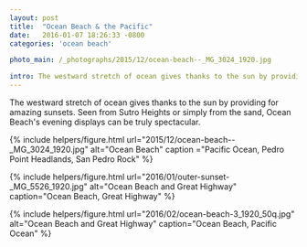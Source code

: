 ```yaml
---
layout: post
title:  "Ocean Beach & the Pacific"
date:   2016-01-07 18:26:33 -0800
categories: 'ocean beach'

photo_main: /_photographs/2015/12/ocean-beach--_MG_3024_1920.jpg

intro: The westward stretch of ocean gives thanks to the sun by providing for amazing sunsets. Seen from Sutro Heights or simply from the sand, Ocean Beach's evening displays can be truly spectacular.
---
```

The westward stretch of ocean gives thanks to the sun by providing for amazing sunsets. Seen from Sutro Heights or simply from the sand, Ocean Beach's evening displays can be truly spectacular.

{% include helpers/figure.html
url="2015/12/ocean-beach--_MG_3024_1920.jpg" alt="Ocean Beach"
caption ="Pacific Ocean, Pedro Point Headlands, San Pedro Rock" %}

{% include helpers/figure.html
url="2016/01/outer-sunset-_MG_5526_1920.jpg" alt="Ocean Beach and Great Highway" 
caption="Ocean Beach, Great Highway" %}

{% include helpers/figure.html
url="2016/02/ocean-beach-3_1920_50q.jpg" alt="Ocean Beach and Great Highway" 
caption="Ocean Beach, Pacific Ocean" %}



